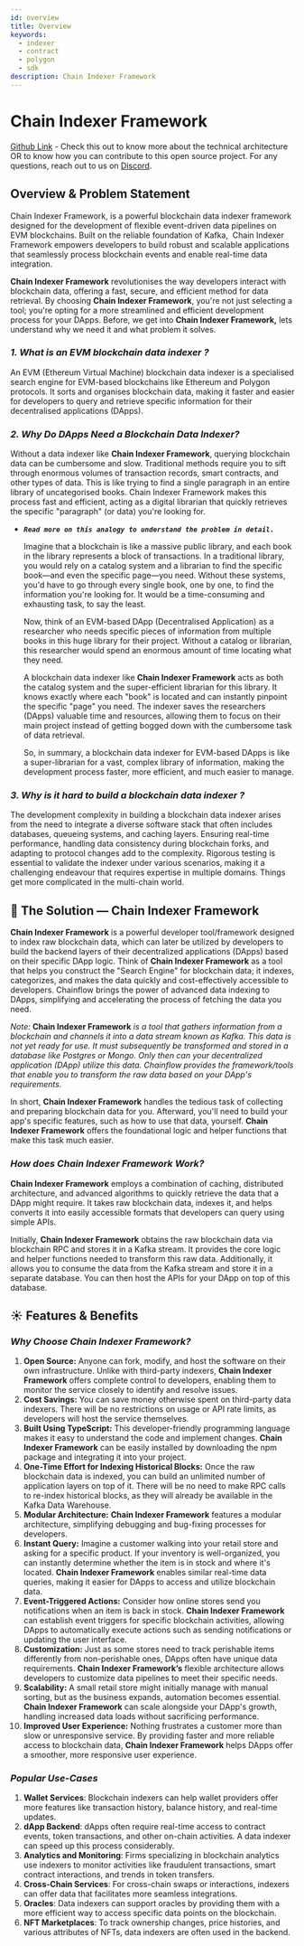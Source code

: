 ```yaml
---
id: overview
title: Overview
keywords: 
  - indexer
  - contract
  - polygon
  - sdk
description: Chain Indexer Framework
---
```


# Chain Indexer Framework

[Github Link](https://github.com/0xPolygon/chain-indexer-framework) - Check this out to know more about the technical architecture OR to know how you can contribute to this open source project. For any questions, reach out to us on [Discord](https://discord.com/invite/0xPolygonDevs).

## Overview & Problem Statement

Chain Indexer Framework, is a powerful blockchain data indexer framework designed for the development of flexible event-driven data pipelines on EVM blockchains. Built on the reliable foundation of Kafka,  Chain Indexer Framework empowers developers to build robust and scalable applications that seamlessly process blockchain events and enable real-time data integration.

**Chain Indexer Framework** revolutionises the way developers interact with blockchain data, offering a fast, secure, and efficient method for data retrieval. By choosing **Chain Indexer Framework**, you're not just selecting a tool; you're opting for a more streamlined and efficient development process for your DApps. Before, we get into **Chain Indexer Framework,**  lets understand why we need it and what problem it solves. 

### ***1. What is an EVM blockchain data indexer ?***

An EVM (Ethereum Virtual Machine) blockchain data indexer is a specialised search engine for EVM-based blockchains like Ethereum and Polygon protocols. It sorts and organises blockchain data, making it faster and easier for developers to query and retrieve specific information for their decentralised applications (DApps).

### ***2. Why Do DApps Need a Blockchain Data Indexer?***

Without a data indexer like **Chain Indexer Framework**, querying blockchain data can be cumbersome and slow. Traditional methods require you to sift through enormous volumes of transaction records, smart contracts, and other types of data. This is like trying to find a single paragraph in an entire library of uncategorised books. Chain Indexer Framework makes this process fast and efficient, acting as a digital librarian that quickly retrieves the specific "paragraph" (or data) you're looking for.

- ***`Read more on this analogy to understand the problem in detail.`***
    
    Imagine that a blockchain is like a massive public library, and each book in the library represents a block of transactions. In a traditional library, you would rely on a catalog system and a librarian to find the specific book—and even the specific page—you need. Without these systems, you'd have to go through every single book, one by one, to find the information you're looking for. It would be a time-consuming and exhausting task, to say the least.
    
    Now, think of an EVM-based DApp (Decentralised Application) as a researcher who needs specific pieces of information from multiple books in this huge library for their project. Without a catalog or librarian, this researcher would spend an enormous amount of time locating what they need.
    
    A blockchain data indexer like **Chain Indexer Framework** acts as both the catalog system and the super-efficient librarian for this library. It knows exactly where each "book" is located and can instantly pinpoint the specific "page" you need. The indexer saves the researchers (DApps) valuable time and resources, allowing them to focus on their main project instead of getting bogged down with the cumbersome task of data retrieval.
    
    So, in summary, a blockchain data indexer for EVM-based DApps is like a super-librarian for a vast, complex library of information, making the development process faster, more efficient, and much easier to manage.
    

### ***3. Why is it hard to build a blockchain data indexer ?***

The development complexity in building a blockchain data indexer arises from the need to integrate a diverse software stack that often includes databases, queueing systems, and caching layers. Ensuring real-time performance, handling data consistency during blockchain forks, and adapting to protocol changes add to the complexity. Rigorous testing is essential to validate the indexer under various scenarios, making it a challenging endeavour that requires expertise in multiple domains. Things get more complicated in the multi-chain world.

## 🚀 **The Solution — Chain Indexer Framework**

**Chain Indexer Framework** is a powerful developer tool/framework designed to index raw blockchain data, which can later be utilized by developers to build the backend layers of their decentralized applications (DApps) based on their specific DApp logic. Think of **Chain Indexer Framework** as a tool that helps you construct the "Search Engine" for blockchain data; it indexes, categorizes, and makes the data quickly and cost-effectively accessible to developers. Chainflow brings the power of advanced data indexing to DApps, simplifying and accelerating the process of fetching the data you need.

*Note:* **Chain Indexer Framework** *is a tool that gathers information from a blockchain and channels it into a data stream known as Kafka. This data is not yet ready for use. It must subsequently be transformed and stored in a database like Postgres or Mongo. Only then can your decentralized application (DApp) utilize this data. Chainflow provides the framework/tools that enable you to transform the raw data based on your DApp's requirements.*

In short, **Chain Indexer Framework** handles the tedious task of collecting and preparing blockchain data for you. Afterward, you'll need to build your app's specific features, such as how to use that data, yourself. **Chain Indexer Framework** offers the foundational logic and helper functions that make this task much easier.

### ***How does Chain Indexer Framework Work?***

**Chain Indexer Framework** employs a combination of caching, distributed architecture, and advanced algorithms to quickly retrieve the data that a DApp might require. It takes raw blockchain data, indexes it, and helps converts it into easily accessible formats that developers can query using simple APIs.

Initially, **Chain Indexer Framework** obtains the raw blockchain data via blockchain RPC and stores it in a Kafka stream. It provides the core logic and helper functions needed to transform this raw data. Additionally, it allows you to consume the data from the Kafka stream and store it in a separate database. You can then host the APIs for your DApp on top of this database.

## ☀️ Features & Benefits

### ***Why Choose Chain Indexer Framework?***

1. **Open Source:** Anyone can fork, modify, and host the software on their own infrastructure. Unlike with third-party indexers, **Chain Indexer Framework** offers complete control to developers, enabling them to monitor the service closely to identify and resolve issues.
2. **Cost Savings:** You can save money otherwise spent on third-party data indexers. There will be no restrictions on usage or API rate limits, as developers will host the service themselves.
3. **Built Using TypeScript:** This developer-friendly programming language makes it easy to understand the code and implement changes. **Chain Indexer Framework** can be easily installed by downloading the npm package and integrating it into your project.
4. **One-Time Effort for Indexing Historical Blocks:** Once the raw blockchain data is indexed, you can build an unlimited number of application layers on top of it. There will be no need to make RPC calls to re-index historical blocks, as they will already be available in the Kafka Data Warehouse.
5. **Modular Architecture:** **Chain Indexer Framework** features a modular architecture, simplifying debugging and bug-fixing processes for developers.
6. **Instant Query:** Imagine a customer walking into your retail store and asking for a specific product. If your inventory is well-organized, you can instantly determine whether the item is in stock and where it's located. **Chain Indexer Framework** enables similar real-time data queries, making it easier for DApps to access and utilize blockchain data.
7. **Event-Triggered Actions:** Consider how online stores send you notifications when an item is back in stock. **Chain Indexer Framework** can establish event triggers for specific blockchain activities, allowing DApps to automatically execute actions such as sending notifications or updating the user interface. 
8. **Customization:** Just as some stores need to track perishable items differently from non-perishable ones, DApps often have unique data requirements. **Chain Indexer Framework’s** flexible architecture allows developers to customize data pipelines to meet their specific needs.
9. **Scalability:** A small retail store might initially manage with manual sorting, but as the business expands, automation becomes essential. **Chain Indexer Framework** can scale alongside your DApp's growth, handling increased data loads without sacrificing performance.
10. **Improved User Experience:** Nothing frustrates a customer more than slow or unresponsive service. By providing faster and more reliable access to blockchain data, **Chain Indexer Framework** helps DApps offer a smoother, more responsive user experience.

### *Popular Use-Cases*

1. **Wallet Services**: Blockchain indexers can help wallet providers offer more features like transaction history, balance history, and real-time updates.
2. **dApp Backend**: dApps often require real-time access to contract events, token transactions, and other on-chain activities. A data indexer can speed up this process considerably.
3. **Analytics and Monitoring**: Firms specializing in blockchain analytics use indexers to monitor activities like fraudulent transactions, smart contract interactions, and trends in token transfers.
4. **Cross-Chain Services**: For cross-chain swaps or interactions, indexers can offer data that facilitates more seamless integrations.
5. **Oracles**: Data indexers can support oracles by providing them with a more efficient way to access specific data points on the blockchain.
6. **NFT Marketplaces**: To track ownership changes, price histories, and various attributes of NFTs, data indexers are often used in the backend.